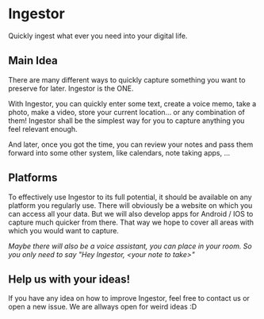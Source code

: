 # Ingestor
Quickly ingest what ever you need into your digital life.

## Main Idea
There are many different ways to quickly capture something you want to preserve for later. Ingestor is the ONE.

With Ingestor, you can quickly enter some text, create a voice memo, take a photo, make a video, store your current location... or any combination of them!
Ingestor shall be the simplest way for you to capture anything you feel relevant enough.

And later, once you got the time, you can review your notes and pass them forward into some other system, like calendars, note taking apps, ...

## Platforms
To effectively use Ingestor to its full potential, it should be available on any platform you regularly use. There will obviously be a website on which you can access all your data. But we will also develop apps for Android / IOS to capture much quicker from there. That way we hope to cover all areas with which you would want to capture.

_Maybe there will also be a voice assistant, you can place in your room. So you only need to say "Hey Ingestor, \<your note to take\>"_

## Help us with your ideas!
If you have any idea on how to improve Ingestor, feel free to contact us or open a new issue. We are allways open for weird ideas :D
